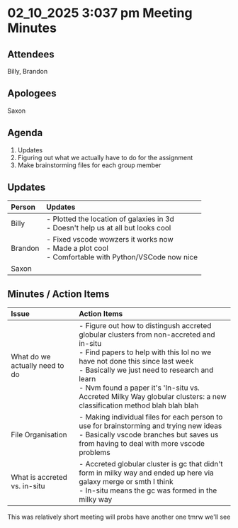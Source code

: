 # 02_10_2025 3:037 pm Meeting Minutes

## **Attendees**

Billy, Brandon

## **Apologees**

Saxon

## **Agenda**

1. Updates 
2. Figuring out what we actually have to do for the assignment
3. Make brainstorming files for each group member

## **Updates**

| **Person** | **Updates** |
| :--- | :--- |
| Billy |- Plotted the location of galaxies in 3d<br>- Doesn't help us at all but looks cool|
| Brandon |- Fixed vscode wowzers it works now<br>- Made a plot cool<br>- Comfortable with Python/VSCode now nice|
| Saxon | |

## **Minutes / Action Items**

| **Issue** | **Action Items** |
| :--- | :--- | 
| What do we actually need to do | - Figure out how to distingush accreted globular clusters from non-accreted and in-situ<br>- Find papers to help with this lol no we have not done this since last week<br>- Basically we just need to research and learn<br>- Nvm found a paper it's 'In-situ vs. Accreted Milky Way globular clusters: a new classification method blah blah blah |
| File Organisation | - Making individual files for each person to use for brainstorming and trying new ideas<br>- Basically vscode branches but saves us from having to deal with more vscode problems |
| What is accreted vs. in-situ | - Accreted globular cluster is gc that didn't form in milky way and ended up here via galaxy merge or smth I think<br> - In-situ means the gc was formed in the milky way |

This was relatively short meeting will probs have another one tmrw we'll see
